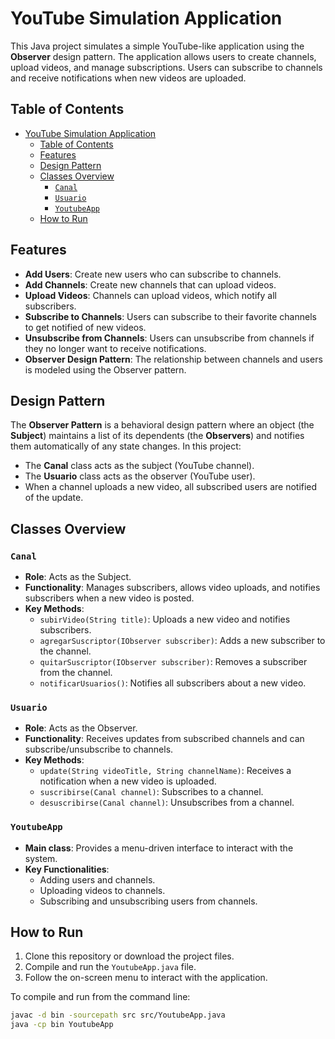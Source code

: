 # YouTube Simulation Application

This Java project simulates a simple YouTube-like application using the **Observer** design pattern. The application allows users to create channels, upload videos, and manage subscriptions. Users can subscribe to channels and receive notifications when new videos are uploaded.

## Table of Contents
- [YouTube Simulation Application](#youtube-simulation-application)
  - [Table of Contents](#table-of-contents)
  - [Features](#features)
  - [Design Pattern](#design-pattern)
  - [Classes Overview](#classes-overview)
    - [`Canal`](#canal)
    - [`Usuario`](#usuario)
    - [`YoutubeApp`](#youtubeapp)
  - [How to Run](#how-to-run)

## Features
- **Add Users**: Create new users who can subscribe to channels.
- **Add Channels**: Create new channels that can upload videos.
- **Upload Videos**: Channels can upload videos, which notify all subscribers.
- **Subscribe to Channels**: Users can subscribe to their favorite channels to get notified of new videos.
- **Unsubscribe from Channels**: Users can unsubscribe from channels if they no longer want to receive notifications.
- **Observer Design Pattern**: The relationship between channels and users is modeled using the Observer pattern.

## Design Pattern

The **Observer Pattern** is a behavioral design pattern where an object (the **Subject**) maintains a list of its dependents (the **Observers**) and notifies them automatically of any state changes. In this project:
- The **Canal** class acts as the subject (YouTube channel).
- The **Usuario** class acts as the observer (YouTube user).
- When a channel uploads a new video, all subscribed users are notified of the update.

## Classes Overview

### `Canal`
- **Role**: Acts as the Subject.
- **Functionality**: Manages subscribers, allows video uploads, and notifies subscribers when a new video is posted.
- **Key Methods**:
  - `subirVideo(String title)`: Uploads a new video and notifies subscribers.
  - `agregarSuscriptor(IObserver subscriber)`: Adds a new subscriber to the channel.
  - `quitarSuscriptor(IObserver subscriber)`: Removes a subscriber from the channel.
  - `notificarUsuarios()`: Notifies all subscribers about a new video.

### `Usuario`
- **Role**: Acts as the Observer.
- **Functionality**: Receives updates from subscribed channels and can subscribe/unsubscribe to channels.
- **Key Methods**:
  - `update(String videoTitle, String channelName)`: Receives a notification when a new video is uploaded.
  - `suscribirse(Canal channel)`: Subscribes to a channel.
  - `desuscribirse(Canal channel)`: Unsubscribes from a channel.

### `YoutubeApp`
- **Main class**: Provides a menu-driven interface to interact with the system.
- **Key Functionalities**:
  - Adding users and channels.
  - Uploading videos to channels.
  - Subscribing and unsubscribing users from channels.

## How to Run

1. Clone this repository or download the project files.
2. Compile and run the `YoutubeApp.java` file.
3. Follow the on-screen menu to interact with the application.

To compile and run from the command line:

```bash
javac -d bin -sourcepath src src/YoutubeApp.java
java -cp bin YoutubeApp
